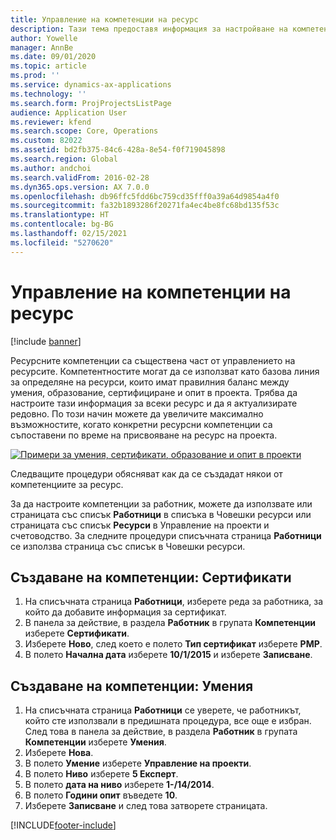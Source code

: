 ```yaml
---
title: Управление на компетенции на ресурс
description: Тази тема предоставя информация за настройване на компетенции за ресурси по проект.
author: Yowelle
manager: AnnBe
ms.date: 09/01/2020
ms.topic: article
ms.prod: ''
ms.service: dynamics-ax-applications
ms.technology: ''
ms.search.form: ProjProjectsListPage
audience: Application User
ms.reviewer: kfend
ms.search.scope: Core, Operations
ms.custom: 82022
ms.assetid: bd2fb375-84c6-428a-8e54-f0f719045898
ms.search.region: Global
ms.author: andchoi
ms.search.validFrom: 2016-02-28
ms.dyn365.ops.version: AX 7.0.0
ms.openlocfilehash: db96ffc5fdd6bc759cd35fff0a39a64d9854a4f0
ms.sourcegitcommit: fa32b1893286f20271fa4ec4be8fc68bd135f53c
ms.translationtype: HT
ms.contentlocale: bg-BG
ms.lasthandoff: 02/15/2021
ms.locfileid: "5270620"
---
```

# <a name="manage-resource-competencies"></a>Управление на компетенции на ресурс

[!include [banner](../includes/banner.md)]

Ресурсните компетенции са съществена част от управлението на ресурсите. Компетентностите могат да се използват като базова линия за определяне на ресурси, които имат правилния баланс между умения, образование, сертифициране и опит в проекта. Трябва да настроите тази информация за всеки ресурс и да я актуализирате редовно. По този начин можете да увеличите максимално възможностите, когато конкретни ресурсни компетенции са съпоставени по време на присвояване на ресурс на проекта.

[![Примери за умения, сертификати, образование и опит в проекти](./media/projectresourcing06-1024x383.jpg)](./media/projectresourcing06.jpg)

Следващите процедури обясняват как да се създадат някои от компетенциите за ресурс.

За да настроите компетенции за работник, можете да използвате или страницата със списък **Работници** в списъка в Човешки ресурси или страницата със списък **Ресурси** в Управление на проекти и счетоводство. За следните процедури списъчната страница **Работници** се използва страница със списък в Човешки ресурси.

## <a name="set-up-competencies-certificates"></a>Създаване на компетенции: Сертификати

1. На списъчната страница **Работници**, изберете реда за работника, за който да добавите информация за сертификат.
2. В панела за действие, в раздела **Работник** в групата **Компетенции** изберете **Сертификати**.
3. Изберете **Ново**, след което е полето **Тип сертификат** изберете **PMP**.
4. В полето **Начална дата** изберете **10/1/2015** и изберете **Записване**.

## <a name="set-up-competencies-skills"></a>Създаване на компетенции: Умения

1. На списъчната страница **Работници** се уверете, че работникът, който сте използвали в предишната процедура, все още е избран. След това в панела за действие, в раздела **Работник** в групата **Компетенции** изберете **Умения**.
2. Изберете **Нова**.
3. В полето **Умение** изберете **Управление на проекти**.
4. В полето **Ниво** изберете **5 Експерт**.
5. В полето **дата на ниво** изберете **1-/14/2014**.
6. В полето **Години опит** въведете **10**.
7. Изберете **Записване** и след това затворете страницата.


[!INCLUDE[footer-include](../includes/footer-banner.md)]